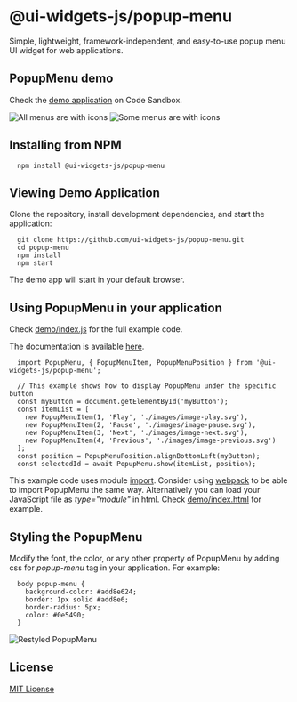 # @ui-widgets-js/popup-menu

Simple, lightweight, framework-independent, and easy-to-use popup menu UI widget for web applications.

## PopupMenu demo

Check the [demo application](https://codesandbox.io/s/boring-sound-wrb4h?fontsize=14&hidenavigation=1&theme=dark) on Code Sandbox.

![All menus are with icons](https://raw.githubusercontent.com/web-components-js/popup-menu/HEAD/screenshot1.png "All menus are with icons") ![Some menus are with icons](https://raw.githubusercontent.com/web-components-js/popup-menu/HEAD/screenshot2.png "Some menus are with icons")

## Installing from NPM

```
  npm install @ui-widgets-js/popup-menu
```

## Viewing Demo Application

Clone the repository, install development dependencies, and start the application:
```
  git clone https://github.com/ui-widgets-js/popup-menu.git
  cd popup-menu
  npm install
  npm start
```
The demo app will start in your default browser.

## Using PopupMenu in your application

Check [demo/index.js](https://github.com/ui-widgets-js/popup-menu/blob/master/demo/index.js) for the full example code.

The documentation is available [here](https://ui-widgets-js.github.io/popup-menu/PopupMenu.html).

```
  import PopupMenu, { PopupMenuItem, PopupMenuPosition } from '@ui-widgets-js/popup-menu';

  // This example shows how to display PopupMenu under the specific button
  const myButton = document.getElementById('myButton');
  const itemList = [
    new PopupMenuItem(1, 'Play', './images/image-play.svg'),
    new PopupMenuItem(2, 'Pause', './images/image-pause.svg'),
    new PopupMenuItem(3, 'Next', './images/image-next.svg'),
    new PopupMenuItem(4, 'Previous', './images/image-previous.svg')
  ];
  const position = PopupMenuPosition.alignBottomLeft(myButton);
  const selectedId = await PopupMenu.show(itemList, position);
```

This example code uses module [import](https://developer.mozilla.org/en-US/docs/Web/JavaScript/Reference/Statements/import). Consider using [webpack](https://www.npmjs.com/package/webpack) to be able to import PopupMenu the same way. Alternatively you can load your JavaScript file as _type="module"_ in html. Check [demo/index.html](https://github.com/ui-widgets-js/popup-menu/blob/master/demo/index.html) for example.

## Styling the PopupMenu

Modify the font, the color, or any other property of PopupMenu by adding css for _popup-menu_ tag in your application. For example:
```
  body popup-menu {
    background-color: #add8e624;
    border: 1px solid #add8e6;
    border-radius: 5px;
    color: #0e5490;
  }
```

![Restyled PopupMenu](https://raw.githubusercontent.com/web-components-js/popup-menu/HEAD/screenshot3.png "Restyled PopupMenu")

## License

<a href="https://github.com/ui-widgets-js/popup-menu/blob/master/LICENSE">MIT License</a>